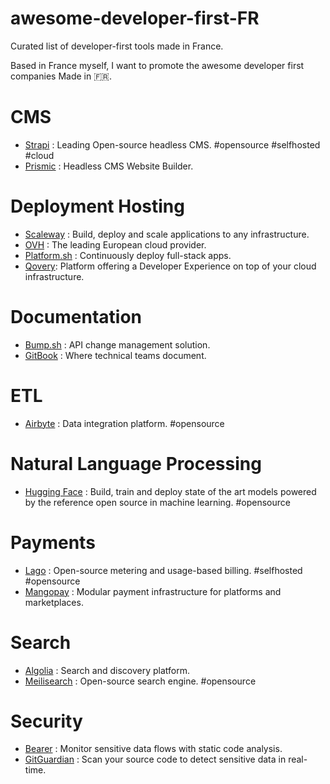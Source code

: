 # awesome-developer-first-FR
Curated list of developer-first tools made in France.

Based in France myself, I want to promote the awesome developer first companies Made in :fr:.

# CMS

- [Strapi](https://strapi.io) : Leading Open-source headless CMS. #opensource #selfhosted #cloud
- [Prismic](https://prismic.io) : Headless CMS Website Builder.

# Deployment Hosting

- [Scaleway](https://www.scaleway.com/fr/) : Build, deploy and scale applications to any infrastructure.
- [OVH](https://www.ovhcloud.com/) : The leading European cloud provider.
- [Platform.sh](https://platform.sh/) : Continuously deploy full-stack apps.
- [Qovery](https://www.qovery.com): Platform offering a Developer Experience on top of your cloud infrastructure.

# Documentation

- [Bump.sh](https://bump.sh/) : API change management solution.
- [GitBook](https://www.gitbook.com/) : Where technical teams document.

# ETL

- [Airbyte](https://airbyte.com/) : Data integration platform. #opensource

# Natural Language Processing

- [Hugging Face](https://huggingface.co/) : Build, train and deploy state of the art models powered by the reference open source in machine learning. #opensource


# Payments

- [Lago](https://www.getlago.com/) : Open-source metering and usage-based billing. #selfhosted #opensource
- [Mangopay](https://mangopay.com/) : Modular payment infrastructure for platforms and marketplaces.


# Search 

- [Algolia](https://www.algolia.com/) : Search and discovery platform.
- [Meilisearch](https://www.meilisearch.com/) : Open-source search engine. #opensource

# Security

- [Bearer](https://www.bearer.com/) : Monitor sensitive data flows with static code analysis.
- [GitGuardian](https://www.gitguardian.com/) : Scan your source code to detect sensitive data in real-time.
